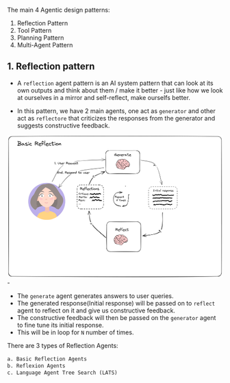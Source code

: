 The main 4 Agentic design patterns:
1. Reflection Pattern
2. Tool Pattern
3. Planning Pattern
4. Multi-Agent Pattern

## 1. Reflection pattern

* A `reflection` agent pattern is an AI system pattern that can look at its own outputs and think about them / make it better - just like how we look at ourselves in a mirror and self-reflect, make ourselfs better.

* In this pattern, we have 2 main agents, one act as `generator` and other act as `reflectore` that criticizes the responses from the generator and suggests constructive feedback.

![alt text](notebooks/images/reflection.png)-

* The `generate` agent generates answers to user queries. 
* The generated response(Initial response) will be passed on to `reflect` agent to reflect on it and give us constructive feedback.
* The constructive feedback will then be passed on the `generator` agent to fine tune its initial response.
* This will be in loop for `N` number of times.

There are 3 types of Reflection Agents:

    a. Basic Reflection Agents
    b. Reflexion Agents
    c. Language Agent Tree Search (LATS)